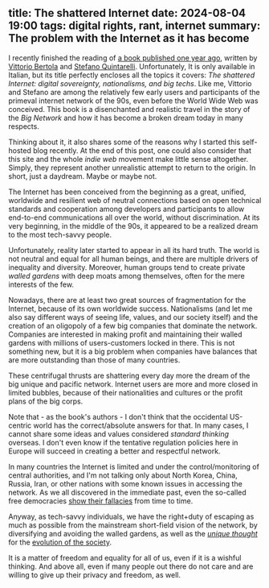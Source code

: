 title: The shattered Internet
date: 2024-08-04 19:00
tags: digital rights, rant, internet
summary: The problem with the Internet as it has become
---

I recently finished the reading of [a book published one year
ago](https://www.bollatiboringhieri.it/libri/vittorio-bertola-internet-fatta-a-pezzi-9788833942018/),
written by [Vittorio Bertola](https://bertola.eu/) and [Stefano Quintarelli](https://en.wikipedia.org/wiki/Stefano_Quintarelli). 
Unfortunately, It is only available in Italian, but its title perfectly encloses all the topics
it covers: _The shattered Internet: digital sovereignty, nationalisms, and big
techs_.  Like me, Vittorio and Stefano are among the relatively few early users and
participants of the primeval internet network of the 90s, even before the World
Wide Web was conceived. This book is a disenchanted and realistic travel in the
story of the _Big Network_ and how it has become a broken dream today in many
respects.

Thinking about it, it also shares some of the reasons why I started this
self-hosted blog recently. At the end of this post, one could also consider
that this site and the whole _indie web_ movement make little sense altogether.
Simply, they represent another unrealistic attempt to return to the origin.
In short, just a daydream. Maybe or maybe not.

The Internet has been conceived from the beginning as a great, unified,
worldwide and resilient web of neutral connections based on open technical
standards and cooperation among developers and participants to allow
end-to-end communications all over the world, without discrimination.  At its very
beginning, in the middle of the 90s, it appeared to be a realized dream to the
most tech-savvy people. 

Unfortunately, reality later started to appear in all
its hard truth.  The world is not neutral and equal for all human beings, and
there are multiple drivers of inequality and diversity. Moreover, human groups
tend to create private _walled gardens_ with deep moats among themselves, often
for the mere interests of the few.

Nowadays, there are at least two great sources of fragmentation for the
Internet, because of its own worldwide success. Nationalisms (and let me also say
different ways of seeing life, values, and our society itself) and the creation
of an oligopoly of a few big companies that dominate the network. Companies are
interested in making profit and maintaining their walled gardens with millions
of users-customers locked in there.
This is not something new, but it is
a big problem when companies have balances that are more outstanding than those of many countries.

These centrifugal thrusts are shattering every day more the dream of the
big unique and pacific network.
Internet users are more and more closed in limited bubbles, because
of their nationalities and cultures or the profit plans of the big corps.

Note that - as the book's authors - I don't think that the occidental US-centric
world has the correct/absolute answers for that. In many cases, I cannot share some ideas and
values considered _standard thinking_ overseas. I don't even know
if the tentative regulation policies here in Europe will succeed in creating
a better and respectful network.

In many countries the Internet is limited and under the control/monitoring of central authorities, and I'm not
talking only about North Korea, China, Russia, Iran, or other nations with some known issues
in accessing the network. As we all discovered in the immediate past, even the so-called free
democracies [show their fallacies](https://en.wikipedia.org/wiki/Edward_Snowden) from time to time. 

Anyway, as tech-savvy individuals, we have the right+duty of escaping as much as possible
from the mainstream short-field vision of the network, by diversifying and
avoiding the walled gardens, as well as 
the [_unique thought_](https://en.wikipedia.org/wiki/Pens%C3%A9e_unique) for the 
[evolution of the society](https://en.wikipedia.org/wiki/The_End_of_History_and_the_Last_Man).

It is a matter of freedom and equality for all of us, even if it is a wishful thinking.
And above all, even if many people out there do not care and are willing to give up
their privacy and freedom, as well.
